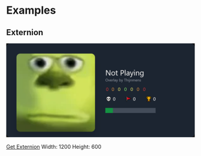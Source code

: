 # Examples

## Externion

![ExternionExample.png](Examples/Externion/Pictures/ExternionExample.png 'ExternionExample.png')

[Get Externion](https://github.com/thijnmens/AdofaiWeb/blob/master/Examples/Externion/Externion.html)
Width: 1200
Height: 600
